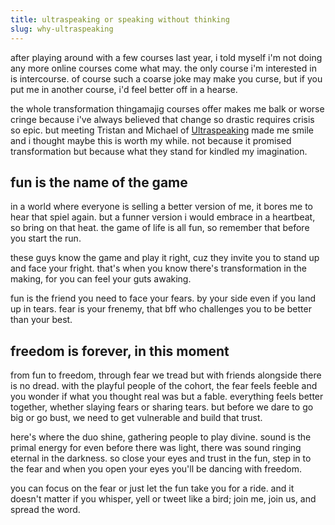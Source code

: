 ```yaml
---
title: ultraspeaking or speaking without thinking
slug: why-ultraspeaking
---
```


after playing around with a few courses last year, i told myself i'm not doing any more online courses come what may. the only course i'm interested in is intercourse. of course such a coarse joke may make you curse, but if you put me in another course, i'd feel better off in a hearse.

the whole transformation thingamajig courses offer makes me balk or worse cringe because i've always believed that change so drastic requires crisis so epic. but meeting Tristan and Michael of [Ultraspeaking](https://ultraspeaking.com) made me smile and i thought maybe this is worth my while. not because it promised transformation but because what they stand for kindled my imagination. 

## fun is the name of the game
in a world where everyone is selling a better version of me, it bores me to hear that spiel again. but a funner version i would embrace in a heartbeat, so bring on that heat. the game of life is all fun, so remember that before you start the run.

these guys know the game and play it right, cuz they invite you to stand up and face your fright. that's when you know there's transformation in the making, for you can feel your  guts awaking.

fun is the friend you need to face your fears. by your side even if you land up in tears. fear is your frenemy, that bff who challenges you to be better than your best. 

## freedom is forever, in this moment
from fun to freedom, through fear we tread but with friends alongside there is no dread. with the playful people of the cohort, the fear feels feeble and you wonder if what you thought real was but a fable. everything feels better together, whether slaying fears or sharing tears. but before we dare to go big or go bust, we need to get vulnerable and build that trust.

here's where the duo shine, gathering people to play divine. sound is the primal energy for even before there was light, there was sound ringing eternal in the darkness. so close your eyes and trust in the fun, step in to the fear and when you open your eyes you'll be dancing with freedom.

you can focus on the fear or just let the fun take you for a ride. and it doesn't matter if you whisper, yell or tweet like a bird; join me, join us, and spread the word.